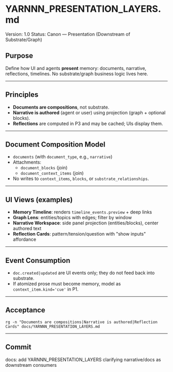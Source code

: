 # YARNNN_PRESENTATION_LAYERS.md
Version: 1.0
Status: Canon — Presentation (Downstream of Substrate/Graph)

## Purpose
Define how UI and agents **present** memory: documents, narrative, reflections, timelines. No substrate/graph business logic lives here.

---

## Principles
- **Documents are compositions**, not substrate.
- **Narrative is authored** (agent or user) using projection (graph + optional blocks).
- **Reflections** are computed in P3 and may be cached; UIs display them.

---

## Document Composition Model
- `documents` (with `document_type`, e.g., `narrative`)
- Attachments:
  - `document_blocks` (join)
  - `document_context_items` (join)
- No writes to `context_items`, `blocks`, or `substrate_relationships`.

---

## UI Views (examples)
- **Memory Timeline**: renders `timeline_events.preview` + deep links
- **Graph Lens**: entities/topics with edges; filter by window
- **Narrative Workspace**: side panel projection (entities/blocks), center authored text
- **Reflection Cards**: pattern/tension/question with "show inputs" affordance

---

## Event Consumption
- `doc.created|updated` are UI events only; they do not feed back into substrate.
- If atomized prose must become memory, model as `context_item.kind='cue'` in P1.

---

## Acceptance
`rg -n "Documents are compositions|Narrative is authored|Reflection Cards" docs/YARNNN_PRESENTATION_LAYERS.md`

---

## Commit
docs: add YARNNN_PRESENTATION_LAYERS clarifying narrative/docs as downstream consumers